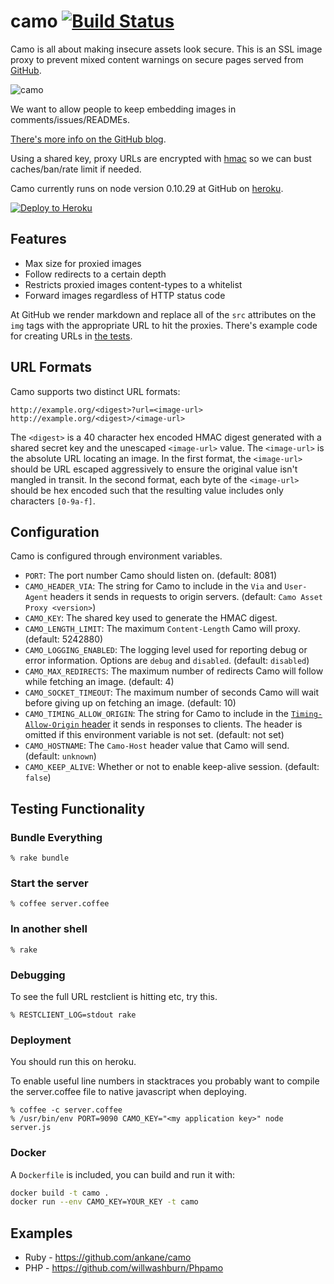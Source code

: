 # camo [![Build Status](https://travis-ci.org/atmos/camo.svg?branch=master)](https://travis-ci.org/atmos/camo)

Camo is all about making insecure assets look secure.  This is an SSL image proxy to prevent mixed content warnings on secure pages served from [GitHub](https://github.com).

![camo](https://f.cloud.github.com/assets/38/2496172/f558bbb4-b312-11e3-88e9-646b77e47e6e.gif)

We want to allow people to keep embedding images in comments/issues/READMEs.

[There's more info on the GitHub blog](https://github.com/blog/743-sidejack-prevention-phase-3-ssl-proxied-assets).

Using a shared key, proxy URLs are encrypted with [hmac](http://en.wikipedia.org/wiki/HMAC) so we can bust caches/ban/rate limit if needed.

Camo currently runs on node version 0.10.29 at GitHub on [heroku](http://heroku.com).

[![Deploy to Heroku](https://www.herokucdn.com/deploy/button.svg)](https://heroku.com/deploy?template=https://github.com/atmos/camo)

Features
--------

* Max size for proxied images
* Follow redirects to a certain depth
* Restricts proxied images content-types to a whitelist
* Forward images regardless of HTTP status code

At GitHub we render markdown and replace all of the `src` attributes on the `img` tags with the appropriate URL to hit the proxies.  There's example code for creating URLs in [the tests](https://github.com/atmos/camo/blob/master/test/proxy_test.rb).

## URL Formats

Camo supports two distinct URL formats:

    http://example.org/<digest>?url=<image-url>
    http://example.org/<digest>/<image-url>

The `<digest>` is a 40 character hex encoded HMAC digest generated with a shared
secret key and the unescaped `<image-url>` value. The `<image-url>` is the
absolute URL locating an image. In the first format, the `<image-url>` should be
URL escaped aggressively to ensure the original value isn't mangled in transit.
In the second format, each byte of the `<image-url>` should be hex encoded such
that the resulting value includes only characters `[0-9a-f]`.

## Configuration

Camo is configured through environment variables.

* `PORT`: The port number Camo should listen on. (default: 8081)
* `CAMO_HEADER_VIA`: The string for Camo to include in the `Via` and `User-Agent` headers it sends in requests to origin servers. (default: `Camo Asset Proxy <version>`)
* `CAMO_KEY`: The shared key used to generate the HMAC digest.
* `CAMO_LENGTH_LIMIT`: The maximum `Content-Length` Camo will proxy. (default: 5242880)
* `CAMO_LOGGING_ENABLED`: The logging level used for reporting debug or error information. Options are `debug` and `disabled`. (default: `disabled`)
* `CAMO_MAX_REDIRECTS`: The maximum number of redirects Camo will follow while fetching an image. (default: 4)
* `CAMO_SOCKET_TIMEOUT`: The maximum number of seconds Camo will wait before giving up on fetching an image. (default: 10)
* `CAMO_TIMING_ALLOW_ORIGIN`: The string for Camo to include in the [`Timing-Allow-Origin` header](http://www.w3.org/TR/resource-timing/#cross-origin-resources) it sends in responses to clients. The header is omitted if this environment variable is not set. (default: not set)
* `CAMO_HOSTNAME`: The `Camo-Host` header value that Camo will send. (default: `unknown`)
* `CAMO_KEEP_ALIVE`: Whether or not to enable keep-alive session. (default: `false`)

## Testing Functionality

### Bundle Everything

    % rake bundle

### Start the server

    % coffee server.coffee

### In another shell

    % rake

### Debugging

To see the full URL restclient is hitting etc, try this.

    % RESTCLIENT_LOG=stdout rake

### Deployment

You should run this on heroku.

To enable useful line numbers in stacktraces you probably want to compile the server.coffee file to native javascript when deploying.

    % coffee -c server.coffee
    % /usr/bin/env PORT=9090 CAMO_KEY="<my application key>" node server.js

### Docker

A `Dockerfile` is included, you can build and run it with:

```bash
docker build -t camo .
docker run --env CAMO_KEY=YOUR_KEY -t camo
```

## Examples
* Ruby - https://github.com/ankane/camo
* PHP - https://github.com/willwashburn/Phpamo
